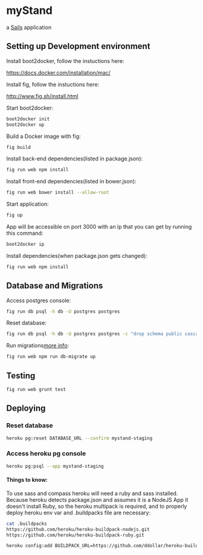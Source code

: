 # myStand

a [Sails](http://sailsjs.org) application

## Setting up Development environment

Install boot2docker, follow the instuctions here:

https://docs.docker.com/installation/mac/

Install fig, follow the instuctions here:

http://www.fig.sh/install.html

Start boot2docker:

```bash
boot2docker init
boot2docker up
```

Build a Docker image with fig:

```bash
fig build
```

Install back-end dependencies(listed in package.json):

```bash
fig run web npm install
```

Install front-end dependencies(listed in bower.json):

```bash
fig run web bower install --allow-root
```

Start application:

```bash
fig up
```

App will be accessible on port 3000 with an ip that you can get by running this command:

```bash
boot2docker ip
```

Install dependencies(when package.json gets changed):
```bash
fig run web npm install
```

## Database and Migrations

Access postgres console:

```bash
fig run db psql -h db -U postgres postgres
```

Reset database:

```bash
fig run db psql -h db -U postgres postgres -c "drop schema public cascade;create schema public"
```

Run migrations[more info](https://www.npmjs.com/package/db-migrate):

```bash
fig run web npm run db-migrate up
```

## Testing

```bash
fig run web grunt test
```

## Deploying

### Reset database

```bash
heroku pg:reset DATABASE_URL --confirm mystand-staging
```

### Access heroku pg console

```bash
heroku pg:psql --app mystand-staging
```


#### Things to know:

To use sass and compass heroku will need a ruby and sass installed. Because heroku detects package.json and assumes it is a NodeJS App it doesn't install Ruby, so the heroku multipack is required, and to properly deploy heroku env var and .buildpacks file are necessary:

```bash
cat .buildpacks
https://github.com/heroku/heroku-buildpack-nodejs.git
https://github.com/heroku/heroku-buildpack-ruby.git
```

```bash
heroku config:add BUILDPACK_URL=https://github.com/ddollar/heroku-buildpack-multi.git
```
